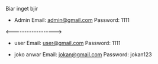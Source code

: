 Biar inget bjir

- Admin 
Email: admin@gmail.com
Password: 1111 

<------------------>

- user
Email: user@gmail.com
Password: 1111

- joko anwar
Email: jokan@gmail.com
Password: jokan123